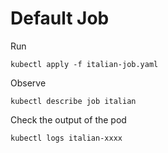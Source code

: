 # Default Job

Run

`kubectl apply -f italian-job.yaml`

Observe

`kubectl describe job italian`

Check the output of the pod

`kubectl logs italian-xxxx`


